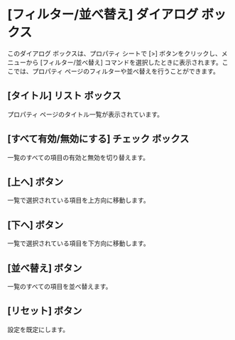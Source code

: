 # \[フィルター/並べ替え\] ダイアログ ボックス

このダイアログ ボックスは、プロパティ シートで [>] ボタンをクリックし、メニューから [フィルター/並べ替え] コマンドを選択したときに表示されます。ここでは、プロパティ ページのフィルターや並べ替えを行うことができます。

## \[タイトル\] リスト ボックス

プロパティ ページのタイトル一覧が表示されています。

## \[すべて有効/無効にする\] チェック ボックス

一覧のすべての項目の有効と無効を切り替えます。

## \[上へ\] ボタン

一覧で選択されている項目を上方向に移動します。

## \[下へ\] ボタン

一覧で選択されている項目を下方向に移動します。

## \[並べ替え\] ボタン

一覧のすべての項目を並べ替えます。

## \[リセット\] ボタン

設定を既定にします。


